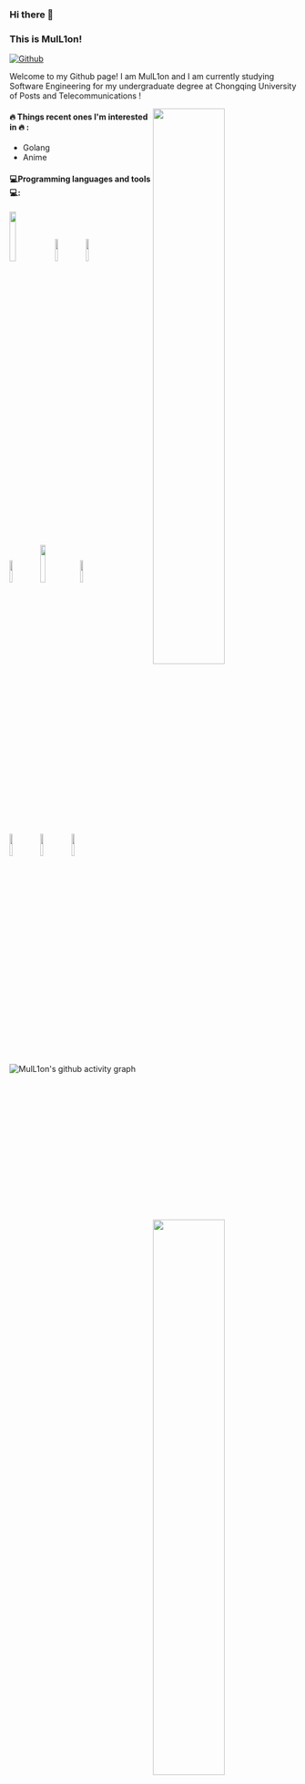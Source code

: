 ### Hi there 👋
    
### This is MulL1on!

[![Github](https://img.shields.io/badge/-Github-000?style=flat&logo=Github&logoColor=white)](https://github.com/MulL1on)

Welcome to my Github page! I am MulL1on and I am currently studying Software Engineering for my undergraduate degree at Chongqing University of Posts and Telecommunications !

<p>
	<img width="50%" align="right" src="https://streak-stats.demolab.com/?user=MulL1on&theme=soft-green&hide_border=true" />
	<img width="50%" align="right" src="https://github-profile-trophy.vercel.app/?username=MulL1on&theme=onedark&no-frame=true" />
</p>

#### :fire: Things recent ones I'm interested in :fire: :
    
- Golang 
- Anime 
#### :computer:Programming languages and tools :computer:: 
<p>
	<img width="50%" align="right" src="https://github-readme-stats.vercel.app/api?username=MulL1on&show_icons=true&hide_border=true&theme=dark" />
 
<code><img width="15%" src="https://www.vectorlogo.zone/logos/golang/golang-ar21.svg"></code>
<code><img width="10%" src="https://www.vectorlogo.zone/logos/mysql/mysql-ar21.svg"></code>
<code><img width="10%" src="https://www.vectorlogo.zone/logos/redis/redis-ar21.svg"></code>
<br />
<code><img width="10%" src="https://www.vectorlogo.zone/logos/mongodb/mongodb-ar21.svg"></code>
<code><img width="13%" src="https://www.vectorlogo.zone/logos/docker/docker-ar21.svg"></code>
<code><img width="10%" src="https://www.vectorlogo.zone/logos/consulio/consulio-ar21.svg"></code>
<br />
<code><img width="10%" src="https://www.vectorlogo.zone/logos/git-scm/git-scm-ar21.svg"></code>
<code><img width="10%" src="https://www.vectorlogo.zone/logos/rabbitmq/rabbitmq-ar21.svg"></code>
<code><img width="10%" src="https://www.vectorlogo.zone/logos/kubernetes/kubernetes-ar21.svg"></code>
</p>

![MulL1on's github activity graph](https://github-readme-activity-graph.vercel.app/graph?username=MulL1on&theme=github-compact)


